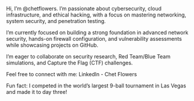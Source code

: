 Hi, I’m @chetflowers.
I’m passionate about cybersecurity, cloud infrastructure, and ethical hacking, with a focus on mastering networking, system security, and penetration testing.

I’m currently focused on building a strong foundation in advanced network security, hands-on firewall configuration, and vulnerability assessments while showcasing projects on GitHub.

I’m eager to collaborate on security research, Red Team/Blue Team simulations, and Capture the Flag (CTF) challenges.

Feel free to connect with me: LinkedIn - Chet Flowers

Fun fact: I competed in the world’s largest 9-ball tournament in Las Vegas and made it to day three!

